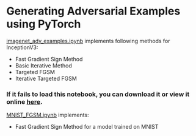 # Generating Adversarial Examples using PyTorch

[imagenet_adv_examples.ipynb](imagenet_adv_examples.ipynb) implements following methods for InceptionV3:
- Fast Gradient Sign Method
- Basic Iterative Method
- Targeted FGSM
- Iterative Targeted FGSM
### If it fails to load this notebook, you can download it or view it online [here](https://savan77.github.io/blog/imagenet_adv_examples.html).

[MNIST_FGSM.ipynb](MNIST_FGSM.ipynb) implements:
- Fast Gradient Sign Method for a model trained on MNIST